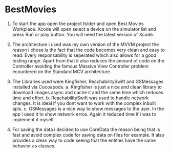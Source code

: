 # BestMovies

1. To start the app open the project folder and open Best Movies Workplace. Xcode will open select a device on the simulator list and press Run or play button. You will need the latest version of Xcode.

2. The architecture i used was my own version of the MVVM project the reason i chose is the fact that the code becomes very clean
and easy to read. Every responsability is seperated which also allows for a good testing range. Apart from that it also reduces the amount
of code on the Controller avoiding the famous Massive View Controller problem ecountered on the Standard MCV architecture.

3. The Libraries used were Kingfisher, ReachabilitySwift and GSMessages installed via Cocoapods.
  a. Kingfisher is just a nice and clean library to download images async and cache it and the same time which reduces time and effort.
  b. ReachabilitySwift was used to handle network changes. It is ideal if you dont want to work with the complex inbuilt apis.
  c. GSMessages is a nice way to show messages to the user. In the app i used it to show network erros. Again it reduced time
  if i was to implement it myself.
  
  
  
4. For saving the data i decided to use CoreData the reason being that is fast and avoid complex code for saving data on files for example.
It also provides a clean way to code seeing that the entities have the same behavior as classes.
